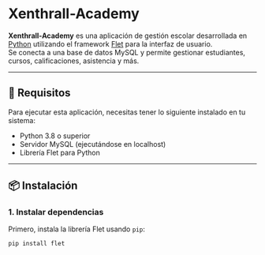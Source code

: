 # Xenthrall-Academy

**Xenthrall-Academy** es una aplicación de gestión escolar desarrollada en [Python](https://www.python.org/) utilizando el framework [Flet](https://flet.dev/) para la interfaz de usuario.  
Se conecta a una base de datos MySQL y permite gestionar estudiantes, cursos, calificaciones, asistencia y más.

---

## 🧰 Requisitos

Para ejecutar esta aplicación, necesitas tener lo siguiente instalado en tu sistema:

- Python 3.8 o superior
- Servidor MySQL (ejecutándose en localhost)
- Librería Flet para Python

---

## 📦 Instalación

### 1. Instalar dependencias

Primero, instala la librería Flet usando `pip`:

```bash
pip install flet
